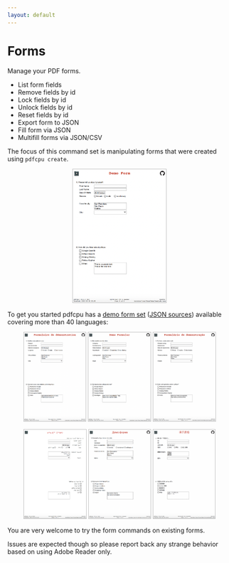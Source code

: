 ```yaml
---
layout: default
---
```


# Forms

Manage your PDF forms.

* List form fields
* Remove fields by id
* Lock fields by id
* Unlock fields by id
* Reset fields by id
* Export form to JSON
* Fill form via JSON
* Multifill forms via JSON/CSV

The focus of this command set is manipulating forms that were created using `pdfcpu create`.

<p align="center">
    <a href="https://github.com/pdfcpu/pdfcpu/tree/master/pkg/samples/form/demo/english.pdf"><img style="border-color:silver" border="1" src="resources/english.png" height="300"></a>
</p>

To get you started pdfcpu has a [demo form set](https://github.com/pdfcpu/pdfcpu/tree/master/pkg/samples/form/demo) ([JSON sources](https://github.com/pdfcpu/pdfcpu/tree/master/pkg/testdata/json/form/demo)) available covering more than 40 languages:

<p align="center">
    <a href="https://github.com/pdfcpu/pdfcpu/tree/master/pkg/samples/form/demo/french.pdf"><img style="border-color:silver" border="1" src="resources/french.png" height="200"></a>
    <a href="https://github.com/pdfcpu/pdfcpu/tree/master/pkg/samples/form/demo/german.pdf"><img style="border-color:silver" border="1" src="resources/german.png" height="200"></a>
    <a href="https://github.com/pdfcpu/pdfcpu/tree/master/pkg/samples/form/demo/portuguese.pdf"><img style="border-color:silver" border="1" src="resources/portuguese.png" height="200"></a>
</p>

<p align="center">
    <a href="https://github.com/pdfcpu/pdfcpu/tree/master/pkg/samples/form/demo/arabic.pdf"><img style="border-color:silver" border="1" src="resources/arabic.png" height="200"></a>
    <a href="https://github.com/pdfcpu/pdfcpu/tree/master/pkg/samples/form/demo/ukrainian.pdf"><img style="border-color:silver" border="1" src="resources/ukrainian.png" height="200"></a>
    <a href="https://github.com/pdfcpu/pdfcpu/tree/master/pkg/samples/form/demo/chineseSimple.pdf"><img style="border-color:silver" border="1" src="resources/chineseSimple.png" height="200"></a>
</p>

You are very welcome to try the form commands on existing forms.

Issues are expected though so please report back any strange behavior
based on using Adobe Reader only.

